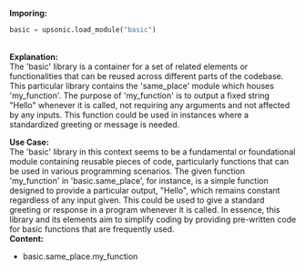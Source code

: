 <b class="custom_code_highlight_green">Imporing:</b><br>
```python
basic = upsonic.load_module("basic")
```
<br><b class="custom_code_highlight_green">Explanation:</b><br>The 'basic' library is a container for a set of related elements or functionalities that can be reused across different parts of the codebase. This particular library contains the 'same_place' module which houses 'my_function'. The purpose of 'my_function' is to output a fixed string "Hello" whenever it is called, not requiring any arguments and not affected by any inputs. This function could be used in instances where a standardized greeting or message is needed.

<b class="custom_code_highlight_green">Use Case:</b><br>The 'basic' library in this context seems to be a fundamental or foundational module containing reusable pieces of code, particularly functions that can be used in various programming scenarios. The given function 'my_function' in 'basic.same_place', for instance, is a simple function designed to provide a particular output, "Hello", which remains constant regardless of any input given. This could be used to give a standard greeting or response in a program whenever it is called. In essence, this library and its elements aim to simplify coding by providing pre-written code for basic functions that are frequently used.
<br><b class="custom_code_highlight_green">Content:</b><br>
  - basic.same_place.my_function
